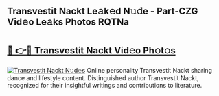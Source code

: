 ## Transvestit Nackt Le𝚊k𝚎d N𝚞𝚍e - Part-CZG Vid𝚎o Le𝚊ks Photos RQTNa

# <h2><a href="http://fb93kw.evod.top/?m=Transvestit+Nackt">🔗 👉🔴 Transvestit Nackt Vid𝚎o Ph𝚘t𝚘s</a></h2>

[![Transvestit Nackt N𝚞d𝚎s](https://i.imgur.com/8V9OHl7.gif)](http://fb93kw.evod.top/?m=Transvestit+Nackt)
Online personality Transvestit Nackt sharing dance and lifestyle content. Distinguished author Transvestit Nackt, recognized for their insightful writings and contributions to literature. 
